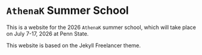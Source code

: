 `AthenaK` Summer School
=======================

This is a website for the 2026 `AthenaK` summer school, which will take place on July 7-17, 2026 at Penn State.

This website is based on the Jekyll Freelancer theme.